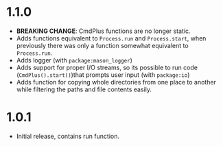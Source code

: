 # 1.1.0 
- __BREAKING CHANGE__: CmdPlus functions are no longer static. 
- Adds functions equivalent to `Process.run` and `Process.start`, when previously there was only a function somewhat equivalent to `Process.run`.
- Adds logger (with `package:mason_logger`)
- Adds support for proper I/O streams, so its possible to run code (`CmdPlus().start()`)that prompts user input (with `package:io`)
- Adds function for copying whole directories from one place to another while filtering the paths and file contents easily.

# 1.0.1

- Initial release, contains run function.
